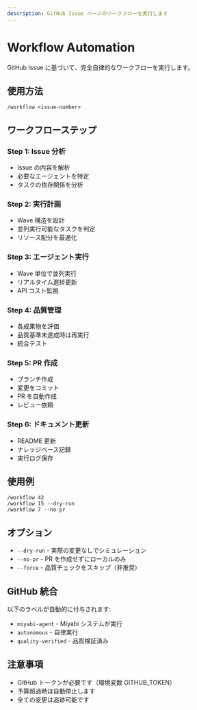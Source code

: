 ```yaml
---
description: GitHub Issue ベースのワークフローを実行します
---
```


# Workflow Automation

GitHub Issue に基づいて、完全自律的なワークフローを実行します。

## 使用方法

```
/workflow <issue-number>
```

## ワークフローステップ

### Step 1: Issue 分析
- Issue の内容を解析
- 必要なエージェントを特定
- タスクの依存関係を分析

### Step 2: 実行計画
- Wave 構造を設計
- 並列実行可能なタスクを判定
- リソース配分を最適化

### Step 3: エージェント実行
- Wave 単位で並列実行
- リアルタイム進捗更新
- API コスト監視

### Step 4: 品質管理
- 各成果物を評価
- 品質基準未達成時は再実行
- 統合テスト

### Step 5: PR 作成
- ブランチ作成
- 変更をコミット
- PR を自動作成
- レビュー依頼

### Step 6: ドキュメント更新
- README 更新
- ナレッジベース記録
- 実行ログ保存

## 使用例

```
/workflow 42
/workflow 15 --dry-run
/workflow 7 --no-pr
```

## オプション

- `--dry-run` - 実際の変更なしでシミュレーション
- `--no-pr` - PR を作成せずにローカルのみ
- `--force` - 品質チェックをスキップ（非推奨）

## GitHub 統合

以下のラベルが自動的に付与されます:
- `miyabi-agent` - Miyabi システムが実行
- `autonomous` - 自律実行
- `quality-verified` - 品質検証済み

## 注意事項

- GitHub トークンが必要です（環境変数 GITHUB_TOKEN）
- 予算超過時は自動停止します
- 全ての変更は追跡可能です
